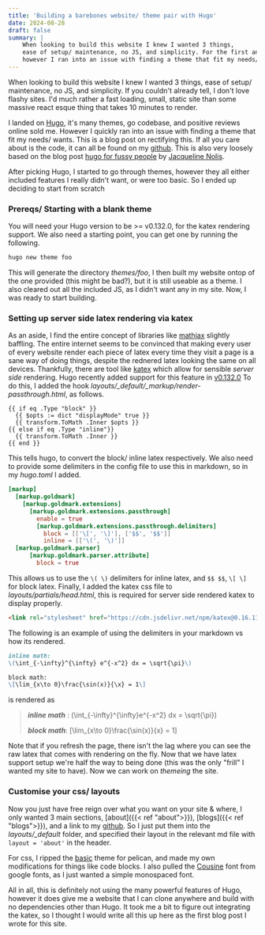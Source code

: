 ```yaml
---
title: 'Building a barebones website/ theme pair with Hugo'
date: 2024-08-28
draft: false
summary: |
    When looking to build this website I knew I wanted 3 things, 
    ease of setup/ maintenance, no JS, and simplicity. For the first and last point I landed on [Hugo](https://gohugo.io/),
    however I ran into an issue with finding a theme that fit my needs/ wants. This is a blog post on rectifying this.
---
```

When looking to build this website I knew I wanted 3 things, ease of setup/ maintenance, no JS, and simplicity. 
If you couldn't already tell, I don't love flashy sites. 
I'd much rather a fast loading, small, static site than some massive react esque thing that takes 10 minutes to render.

I landed on [Hugo](https://gohugo.io/), it's many themes, go codebase, and positive reviews online sold me.
However I quickly ran into an issue with finding a theme that fit my needs/ wants. This is a blog post on rectifying this. 
If all you care about is the code, it can all be found on my [github](https://github.com/tomdvies/tomdvies.com). 
This is also very loosely based on the blog post [hugo for fussy people](https://jnolis.com/blog/hugo_for_fussy_people/) by [Jacqueline Nolis](https://jnolis.com/).

After picking Hugo, I started to go through themes, however they all either included features I really didn't want, or were too basic. 
So I ended up deciding to start from scratch

### Prereqs/ Starting with a blank theme
You will need your Hugo version to be >= v0.132.0, for the katex rendering support. We also need a starting point, you can get one by running the following.
```bash
hugo new theme foo
```
This will generate the directory *themes/foo*, I then built my website ontop of the one provided (this might be bad?), but it is still useable as a theme.
I also cleared out all the included JS, as I didn't want any in my site. Now, I was ready to start building.

### Setting up server side latex rendering via katex
As an aside, I find the entire concept of libraries like [mathjax](https://www.mathjax.org/) slightly baffling.
The entire internet seems to be convinced that making every user of every website render each piece of latex every time they visit a page is a sane way of doing things, despite the rednered latex looking the same on all devices.
Thankfully, there are tool like [katex](https://katex.org/) which allow for sensible *server side* rendering. Hugo recently added support for this feature in [v0.132.0](https://github.com/gohugoio/hugo/releases/tag/v0.132.0)
To do this, I added the hook *layouts/_default/_markup/render-passthrough.html*, as follows. 
```go-html-template
{{ if eq .Type "block" }}
  {{ $opts := dict "displayMode" true }}
  {{ transform.ToMath .Inner $opts }}
{{ else if eq .Type "inline"}}
  {{ transform.ToMath .Inner }}
{{ end }}
```
This tells hugo, to convert the block/ inline latex respectively. We also need to provide some delimiters in the config file to use this in markdown, so in my *hugo.toml* I added.
```toml
[markup]
  [markup.goldmark]
    [markup.goldmark.extensions]
      [markup.goldmark.extensions.passthrough]
        enable = true
        [markup.goldmark.extensions.passthrough.delimiters]
          block = [['\[', '\]'], ['$$', '$$']]
          inline = [['\(', '\)']]
  [markup.goldmark.parser]
      [markup.goldmark.parser.attribute]
        block = true
```
This allows us to use the `\( \)` delimiters for inline latex, and `$$ $$`, `\[ \]` for block latex. 
Finally, I added the katex css file to *layouts/partials/head.html*, this is required for server side rendered katex to display properly.
```html
<link rel="stylesheet" href="https://cdn.jsdelivr.net/npm/katex@0.16.11/dist/katex.min.css" integrity="sha384-nB0miv6/jRmo5UMMR1wu3Gz6NLsoTkbqJghGIsx//Rlm+ZU03BU6SQNC66uf4l5+" crossorigin="anonymous">
```
The following is an example of using the delimiters in your markdown vs how its rendered.
```md
inline math: 
\(\int_{-\infty}^{\infty} e^{-x^2} dx = \sqrt{\pi}\)

block math:
\[\lim_{x\to 0}\frac{\sin(x)}{\x} = 1\]
```
is rendered as
> ***inline math*** : 
\(\int_{-\infty}^{\infty}e^{-x^2} dx = \sqrt{\pi}\)
>
> ***block math***:
>\[\lim_{x\to 0}\frac{\sin(x)}{x} = 1\]

Note that if you refresh the page, there isn't the lag where you can see the raw latex that comes with rendering on the fly. Now that we have latex support setup we're half the way 
to being done (this was the only "frill" I wanted my site to have). Now we can work on *themeing* the site.

### Customise your css/ layouts
Now you just have free reign over what you want on your site & where, I only wanted 3 main sections, [about]({{< ref "about">}}), [blogs]({{< ref "blogs">}}), and a link to my [github]("https://github.com/tomdvies").
So I just put them into the *layouts/_default* folder, and specified their layout in the relevant md file with `layout = 'about'` in the header.

For css, I ripped the [basic](https://github.com/getpelican/pelican-themes/tree/master/basic) theme for pelican, and made my own modifications for things like code blocks.
I also pulled the [Cousine](https://github.com/getpelican/pelican-themes/tree/master/basic) font from google fonts, as I just wanted a simple monospaced font.

All in all, this is definitely not using the many powerful features of Hugo, however it does give me a website that I can clone anywhere and build with no dependencies other than Hugo. 
It took me a bit to figure out integrating the katex, so I thought I would write all this up here as the first blog post I wrote for this site.

